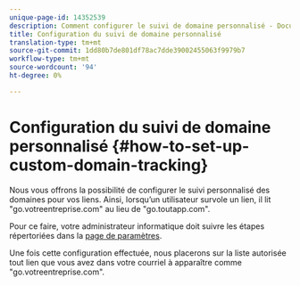 ```yaml
---
unique-page-id: 14352539
description: Comment configurer le suivi de domaine personnalisé - Documents marketing - Documentation du produit
title: Configuration du suivi de domaine personnalisé
translation-type: tm+mt
source-git-commit: 1dd80b7de801df78ac7dde39002455063f9979b7
workflow-type: tm+mt
source-wordcount: '94'
ht-degree: 0%

---
```



# Configuration du suivi de domaine personnalisé {#how-to-set-up-custom-domain-tracking}

Nous vous offrons la possibilité de configurer le suivi personnalisé des domaines pour vos liens. Ainsi, lorsqu’un utilisateur survole un lien, il lit &quot;go.votreentreprise.com&quot; au lieu de &quot;go.toutapp.com&quot;.

Pour ce faire, votre administrateur informatique doit suivre les étapes répertoriées dans la [page de paramètres](https://toutapp.com/custom_tracking_domain).

Une fois cette configuration effectuée, nous placerons sur la liste autorisée tout lien que vous avez dans votre courriel à apparaître comme &quot;go.votreentreprise.com&quot;.
